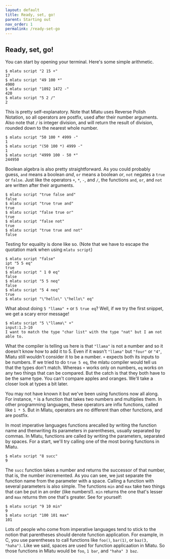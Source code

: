 ```yaml
---
layout: default
title: Ready, set, go!
parent: Starting out
nav_order: 1
permalink: /ready-set-go
---
```


## Ready, set, go!

You can start by opening your terminal. Here's some simple arithmetic.

```shell
$ mlatu script "2 15 +"
17
$ mlatu script "49 100 *"
4900
$ mlatu script "1892 1472 -"
420 
$ mlatu script "5 2 /"
2
```

This is pretty self-explanatory. Note that Mlatu uses Reverse Polish Notation, so all operators are postfix, used after their number arguments. Also note that `/` is integer division, and will return the result of division, rounded down to the nearest whole number.

```shell
$ mlatu script "50 100 * 4999 -"
1 
$ mlatu script "(50 100 *) 4999 -"
1 
$ mlatu script "4999 100 - 50 *"
244950
```

Boolean algebra is also pretty straightforward. As you could probably guess, `and` means a boolean *and*, `or` means a boolean *or*, `not` negates a `true` or `false`. Just like the operators `+`, `*`, `-`, and `/`, the functions `and`, `or`, and `not` are written after their arguments.

```shell
$ mlatu script "true false and"
false 
$ mlatu script "true true and"
true 
$ mlatu script "false true or"
true 
$ mlatu script "false not"
true 
$ mlatu script "true true and not"
false
```

Testing for equality is done like so. (Note that we have to escape the quotation mark when using `mlatu script`)

```shell
$ mlatu script "false"
ipt "5 5 eq"
true
$ mlatu script " 1 0 eq"
false 
$ mlatu script "5 5 neq"
false 
$ mlatu script "5 4 neq"
true
$ mlatu script "\"hello\" \"hello\" eq" 
```

What about doing `5 "llama" +` or `5 true eq`? Well, if we try the first snippet, we get a scary error message!

```shell
$ mlatu script "5 \"llama\" +"
input:1.3-10
I want to match the type "char list" with the type "nat" but I am not able to.
```

What the compiler is telling us here is that `"llama"` is not a number and so it doesn't know how to add it to 5. Even if it wasn't `"llama"` but `"four"` or `"4"`, Mlatu still wouldn't consider it to be a number. `+` expects both its inputs to be numbers. If we tried to do `true 5 eq`, the mlatu compiler would tell us that the types don't match. Whereas `+` works only on numbers, `eq` works on any two things that can be compared. But the catch is that they both have to be the same type. You can't compare apples and oranges. We'll take a closer look at types a bit later.

You may not have known it but we've been using functions now all along. For instance, `*` is a function that takes two numbers and multiplies them. In other programming languages, these operators are infix functions, called like `1 * 5`. But in Mlatu, operators are no different than other functions, and are postfix.

In most imperative languages functions arecalled by writing the function name and thenwriting its parameters in parentheses, usually separated by commas. In Mlatu, functions are called by writing the parameters, separated by spaces. For a start, we'll try calling one of the most boring functions in Mlatu.

```shell
$ mlatu script "8 succ"
9
```

The `succ` function takes a number and returns the successor of that number, that is, the number incremented. As you can see, we just separate the function name from the parameter with a space. Calling a function with several parameters is also simple. The functions `min` and `max` take two things that can be put in an order (like numbers!). `min` returns the one that's lesser and `max` returns thm one that's greater. See for yourself:

```shell
$ mlatu script "9 10 min"
9
$ mlatu script "100 101 max"
101
```

Lots of people who come from imperative languages tend to stick to the notion that parentheses should denote function application. For example, in C, you use parentheses to call functions like `foo()`, `bar(1)`, or `baz(3, "haha")`. Like we said, spaces are used for function applicaation in Mlatu. So those functions in Mlatu would be `foo`, `1 bar`, and `"haha" 3 baz`.